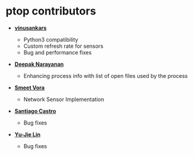 ptop contributors
=================

* **[vinusankars](https://github.com/vinusankars)**

  * Python3 compatibility
  * Custom refresh rate for sensors
  * Bug and performance fixes

* **[Deepak Narayanan](https://github.com/deeps-nars)**

  * Enhancing process info with list of open files used by the process

* **[Smeet Vora](https://github.com/smeet20)**

  * Network Sensor Implementation

* **[Santiago Castro](https://github.com/bryant1410)**

  * Bug fixes

* **[Yu-Jie Lin](https://github.com/livibetter)**

  * Bug fixes